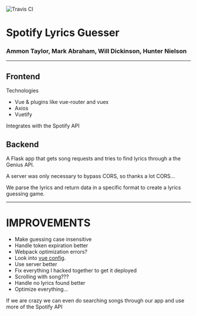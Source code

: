 ![Travis CI](https://travis-ci.org/russell-hustle/lyrical.svg?branch=main)

# Spotify Lyrics Guesser

### Ammon Taylor, Mark Abraham, Will Dickinson, Hunter Nielson

---

## Frontend

Technologies
- Vue & plugins like vue-router and vuex
- Axios
- Vuetify

Integrates with the Spotify API

## Backend

A Flask app that gets song requests and tries to find lyrics through a the Genius API.

A server was only necessary to bypass CORS, so thanks a lot CORS...

We parse the lyrics and return data in a specific format to create a lyrics guessing game.

---

# IMPROVEMENTS

- Make guessing case insensitive
- Handle token expiration better
- Webpack optimization errors?
- Look into [vue config](https://cli.vuejs.org/config/).
- Use server better
- Fix everything I hacked together to get it deployed
- Scrolling with song???
- Handle no lyrics found better
- Optimize everything...


If we are crazy we can even do searching songs through our app and use more of the Spotify API
